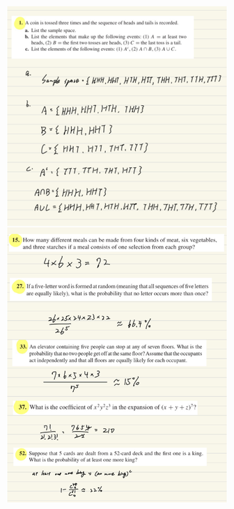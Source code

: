 ![image](https://github.com/HWTeng-Teaching/202409-Math-Stat/blob/main/HW0910/20_Tim/IMG_0659.jpeg)
![image](https://github.com/HWTeng-Teaching/202409-Math-Stat/blob/main/HW0910/20_Tim/IMG_0660.jpeg)
